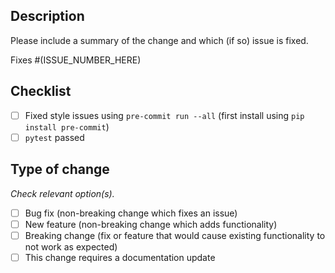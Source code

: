 ## Description

Please include a summary of the change and which (if so) issue is fixed.

Fixes #(ISSUE_NUMBER_HERE)

## Checklist

- [ ] Fixed style issues using `pre-commit run --all` (first install using `pip install pre-commit`)
- [ ] `pytest` passed

## Type of change

*Check relevant option(s).*

- [ ] Bug fix (non-breaking change which fixes an issue)
- [ ] New feature (non-breaking change which adds functionality)
- [ ] Breaking change (fix or feature that would cause existing functionality to not work as expected)
- [ ] This change requires a documentation update
